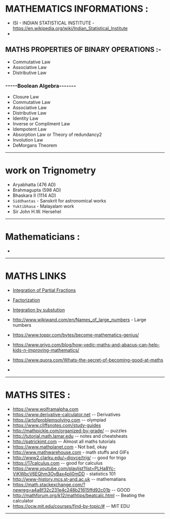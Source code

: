 # MATHEMATICS INFORMATIONS :
- ISI - INDIAN STATISTICAL INSTITUTE - https://en.wikipedia.org/wiki/Indian_Statistical_Institute
- 

## MATHS PROPERTIES OF BINARY OPERATIONS :-
- Commutative Law
- Associative Law
- Distributive Law

### -----Boolean Algebra-------
- Closure Law
- Commutative Law
- Associative Law
- Distributive Law
- Identity Law
- Inverse or Compliment Law
- Idempotent Law
- Absorption Law or Theory of redundancy2
- Involution Law
- DeMorgans Theorem
------------------------------------------------------

# work on Trignometry  
- Aryabhatta (476 AD)
- Brahmagupta (598 AD)
- Bhaskara II  (1114 AD)
- `Siddhantas` - Sanskrit for astronomical works 
- `Yuktibhasa` - Malayalam work 
- Sir John H.W. Hersehel


------------------------------------------------------



# Mathematicians :

- 


------------------------------------------------------









# MATHS LINKS
- [Integration of Partial Fractions](https://www.intmath.com/methods-integration/11-integration-partial-fractions.php)

- [Factorization](https://www.wikihow.com/Factor-Algebraic-Equations)
- [Integration by substution](https://www.mathsisfun.com/calculus/integration-by-substitution.html)
- http://www.wikiwand.com/en/Names_of_large_numbers - Large numbers
- https://www.toppr.com/bytes/become-mathematics-genius/
- https://www.qriyo.com/blog/how-vedic-maths-and-abacus-can-help-kids-n-improving-mathematics/
- https://www.quora.com/Whats-the-secret-of-becoming-good-at-maths 
- 

-------------------------------------------------------

# MATHS SITES :
- https://www.wolframalpha.com
- https://www.derivative-calculator.net -- Derivatives 
- https://artofproblemsolving.com -- olympiad 
- https://www.cliffsnotes.com/study-guides
- http://mathpickle.com/organized-by-grade/ -- puzzles 
- http://tutorial.math.lamar.edu -- notes and cheatsheats
- http://patrickjmt.com -- Almost all maths tutorials
- https://www.mathplanet.com - Not bad, okay 
- http://www.mathwarehouse.com - math stuffs and GIFs
- http://www2.clarku.edu/~djoyce/trig/ -- good for trigo
- https://17calculus.com -- good for calculus
- https://www.youtube.com/playlist?list=PLHa8Yc-ViKWbcV6EQhm3OyBax4pli0mDD - statistics 101
- http://www-history.mcs.st-and.ac.uk -- mathematians 
- https://math.stackexchange.com/?newreg=a4a8f32c231e4c248b21615ffd92c01b -- GOOD 
- http://mathforum.org/k12/mathtips/beatcalc.html -- Beating the calculator 
- https://ocw.mit.edu/courses/find-by-topic/# -- MIT EDU


-------------------